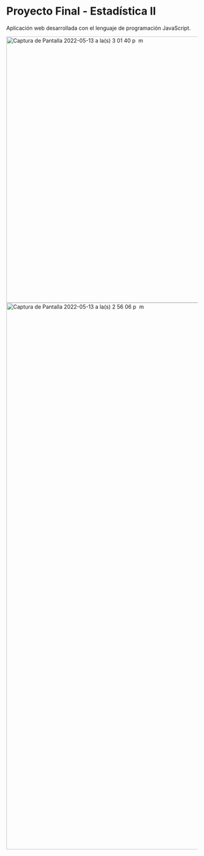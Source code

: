 # Proyecto Final - Estadística II 
Aplicación web desarrollada con el lenguaje de programación JavaScript. 

<img width="701" alt="Captura de Pantalla 2022-05-13 a la(s) 3 01 40 p  m" src="https://user-images.githubusercontent.com/60667480/168389165-aac6188c-4b82-4083-8b5a-37ac5d6b1c68.png">
<img width="1440" alt="Captura de Pantalla 2022-05-13 a la(s) 2 56 06 p  m" src="https://user-images.githubusercontent.com/60667480/168389073-84c62ab4-3f73-40d8-a563-61a617109f7e.png">
